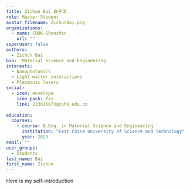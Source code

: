 ```yaml
---
title: Zichun Bai 白子淳
role: Master Student
avatar_filename: ZichunBai.png
organizations:
  - name: CUHK-Shenzhen
    url: ""
superuser: false
authors:
  - Zichun Bai
bio:  Material Science and Engineering
interests:
  - Nanophotonics
  - Light-matter interactions
  - Plasmonic lasers
social:
  - icon: envelope
    icon_pack: fas
    link: 223015073@cuhk.edu.cn
   
education:
  courses:
    - course: B.Eng. in Material Science and Engineering
      institution: "East China University of Science and Technology"
      year: 2023
email: ""
user_groups:
  - Students
last_name: Bai
first_name: Zichun
---
```

Here is my self-introduction